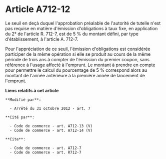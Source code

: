 # Article A712-12

Le seuil en deçà duquel l'approbation préalable de l'autorité de tutelle n'est pas requise en matière d'émission
d'obligations à taux fixe, en application du 2° de l'article R. 712-7, est de 5 % du montant défini, par type
d'établissement, à l'article A. 712-7. 

Pour l'appréciation de ce seuil, l'émission d'obligations est considérée participer de la même opération si elle se produit
au cours de la même période de trois ans à compter de l'émission du premier coupon, sans référence à l'usage affecté à
l'emprunt. Le montant à prendre en compte pour permettre le calcul du pourcentage de 5 % correspond alors au montant de
l'année antérieure à la première année de lancement de l'emprunt.

**Liens relatifs à cet article**

	**Modifié par**:

	  - Arrêté du 31 octobre 2012 - art. 7

	**Cité par**:

	  - Code de commerce - art. A712-13 (V)
	  - Code de commerce - art. A712-14 (V)

	**Cite**:

	  - Code de commerce - art. A712-7
	  - Code de commerce - art. R712-7
